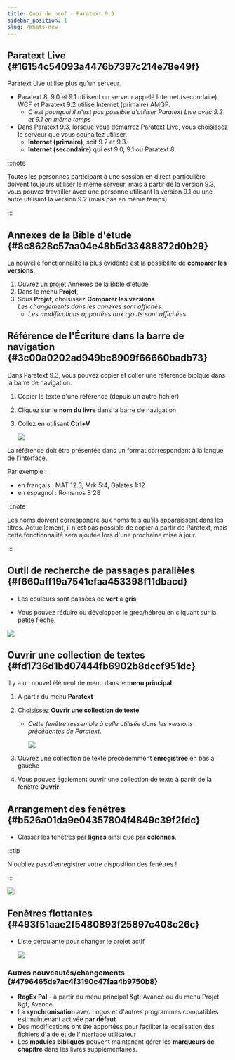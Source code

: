 ```yaml
---
title: Quoi de neuf - Paratext 9.3
sidebar_position: 1
slug: /Whats-new
---
```




## Paratext Live {#16154c54093a4476b7397c214e78e49f}


Paratext Live utilise plus qu'un serveur.

- Paratext 8, 9.0 et 9.1 utilisent un serveur appelé Internet (secondaire) WCF et Paratext 9.2 utilise Internet (primaire) AMQP.
    - _C'est pourquoi il n'est pas possible d'utiliser Paratext Live avec 9.2 et 9.1 en même temps_
- Dans Paratext 9.3, lorsque vous démarrez Paratext Live, vous choisissez le serveur que vous souhaitez utiliser.
    - **Internet (primaire)**, soit 9.2 et 9.3.
    - **Internet (secondaire)** qui est 9.0, 9.1 ou Paratext 8.

:::note


Toutes les personnes participant à une session en direct particulière doivent toujours utiliser le même serveur, mais à partir de la version 9.3, vous pouvez travailler avec une personne utilisant la version 9.1 ou une autre utilisant la version 9.2 (mais pas en même temps)


:::


## Annexes de la Bible d'étude {#8c8628c57aa04e48b5d33488872d0b29}


La nouvelle fonctionnalité la plus évidente est la possibilité de **comparer les versions**.

1. Ouvrez un projet Annexes de la Bible d'étude
2. Dans le menu **Projet**,
3. Sous **Projet**, choisissez **Comparer les versions**  
   *Les changements dans les annexes sont affichés*.
    - _Les modifications apportées aux ajouts sont affichées_.

## Référence de l'Écriture dans la barre de navigation {#3c00a0202ad949bc8909f66660badb73}


Dans Paratext 9.3, vous pouvez copier et coller une référence biblque dans la barre de navigation.

1. Copier le texte d'une référence (depuis un autre fichier)
2. Cliquez sur le **nom du livre** dans la barre de navigation.
3. Collez en utilisant **Ctrl+V**

    ![](./1158626626.png)


La référence doit être présentée dans un format correspondant à la langue de l'interface.


Par exemple :

- en français : MAT 12.3, Mrk 5:4, Galates 1:12
- en espagnol : Romanos 8:28

:::note


Les noms doivent correspondre aux noms tels qu'ils apparaissent dans les titres. Actuellement, il n'est pas possible de copier à partir de Paratext, mais cette fonctionnalité sera ajoutée lors d'une prochaine mise à jour.


:::


## Outil de recherche de passages parallèles {#f660aff19a7541efaa453398f11dbacd}


<div class='notion-row'>
<div class='notion-column' style={{width: 'calc((100% - (min(32px, 4vw) * 1)) * 0.5)'}}>

- Les couleurs sont passées de **vert** à **gris**

- Vous pouvez réduire ou développer le grec/hébreu en cliquant sur la petite flèche.

</div><div className='notion-spacer'></div>

<div class='notion-column' style={{width: 'calc((100% - (min(32px, 4vw) * 1)) * 0.5)'}}>


![](./1036502882.png)


</div><div className='notion-spacer'></div>
</div>

## Ouvrir une collection de textes {#fd1736d1bd07444fb6902b8dccf951dc}


Il y a un nouvel élément de menu dans le **menu principal**.

1. A partir du menu **Paratext**
2. Choisissez **Ouvrir une collection de texte**
    - _Cette fenêtre ressemble à celle utilisée dans les versions précédentes de Paratext_.

        ![](./839941766.png)

3. Ouvrez une collection de texte précédemment **enregistrée** en bas à gauche
4. Vous pouvez également ouvrir une collection de texte à partir de la fenêtre **Ouvrir**.

## Arrangement des fenêtres {#b526a01da9e04357804f4849c39f2fdc}

- Classer les fenêtres par **lignes** ainsi que par **colonnes**.

:::tip

N'oubliez pas d'enregistrer votre disposition des fenêtres !

:::




![](./1620979427.png)


## Fenêtres flottantes {#493f51aae2f5480893f25897c408c26c}

- Liste déroulante pour changer le projet actif  

    ![](./807351003.png)


### Autres nouveautés/changements {#4796465de7ac4f3190c47faa4b9750b8}

- **RegEx Pal** - à partir du menu principal \&gt; Avancé ou du menu Projet \&gt; Avancé.
- La **synchronisation** avec Logos et d'autres programmes compatibles est maintenant activée **par défaut**
- Des modifications ont été apportées pour faciliter la localisation des fichiers d'aide et de l'interface utilisateur
- Les **modules bibliques** peuvent maintenant gérer les **marqueurs de chapitre** dans les livres supplémentaires.
